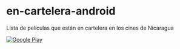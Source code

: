 en-cartelera-android
====================

Lista de películas que están en cartelera en los cines de Nicaragua

[![Google Play](https://ssl.gstatic.com/android/market_images/web/play_logo.png)](https://play.google.com/store/apps/details?id=com.mc.encartelera)
